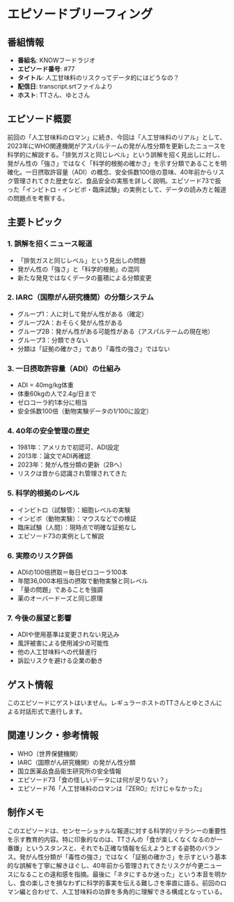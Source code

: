 # エピソードブリーフィング

## 番組情報
- **番組名**: KNOWフードラジオ
- **エピソード番号**: #77
- **タイトル**: 人工甘味料のリスクってデータ的にはどうなの？
- **配信日**: transcript.srtファイルより
- **ホスト**: TTさん、ゆとさん

## エピソード概要

前回の「人工甘味料のロマン」に続き、今回は「人工甘味料のリアル」として、2023年にWHO関連機関がアスパルテームの発がん性分類を更新したニュースを科学的に解説する。「排気ガスと同じレベル」という誤解を招く見出しに対し、発がん性の「強さ」ではなく「科学的根拠の確かさ」を示す分類であることを明確化。一日摂取許容量（ADI）の概念、安全係数100倍の意味、40年前からリスク管理されてきた歴史など、食品安全の実態を詳しく説明。エピソード73で扱った「インビトロ・インビボ・臨床試験」の実例として、データの読み方と報道の問題点を考察する。

## 主要トピック

### 1. 誤解を招くニュース報道
- 「排気ガスと同じレベル」という見出しの問題
- 発がん性の「強さ」と「科学的根拠」の混同
- 新たな発見ではなくデータの蓄積による分類変更

### 2. IARC（国際がん研究機関）の分類システム
- グループ1：人に対して発がん性がある（確定）
- グループ2A：おそらく発がん性がある
- グループ2B：発がん性がある可能性がある（アスパルテームの現在地）
- グループ3：分類できない
- 分類は「証拠の確かさ」であり「毒性の強さ」ではない

### 3. 一日摂取許容量（ADI）の仕組み
- ADI = 40mg/kg体重
- 体重60kgの人で2.4g/日まで
- ゼロコーラ約1本分に相当
- 安全係数100倍（動物実験データの1/100に設定）

### 4. 40年の安全管理の歴史
- 1981年：アメリカで初認可、ADI設定
- 2013年：論文でADI再確認
- 2023年：発がん性分類の更新（2Bへ）
- リスクは昔から認識され管理されてきた

### 5. 科学的根拠のレベル
- インビトロ（試験管）：細胞レベルの実験
- インビボ（動物実験）：マウスなどでの検証
- 臨床試験（人間）：現時点で明確な証拠なし
- エピソード73の実例として解説

### 6. 実際のリスク評価
- ADIの100倍摂取＝毎日ゼロコーラ100本
- 年間36,000本相当の摂取で動物実験と同レベル
- 「量の問題」であることを強調
- 薬のオーバードーズと同じ原理

### 7. 今後の展望と影響
- ADIや使用基準は変更されない見込み
- 風評被害による使用減少の可能性
- 他の人工甘味料への代替進行
- 訴訟リスクを避ける企業の動き

## ゲスト情報

このエピソードにゲストはいません。レギュラーホストのTTさんとゆとさんによる対話形式で進行します。

## 関連リンク・参考情報

- WHO（世界保健機関）
- IARC（国際がん研究機関）の発がん性分類
- 国立医薬品食品衛生研究所の安全情報
- エピソード73「食の怪しいデータには何が足りない？」
- エピソード76「人工甘味料のロマンは『ZERO』だけじゃなかった」

## 制作メモ

このエピソードは、センセーショナルな報道に対する科学的リテラシーの重要性を示す教育的内容。特に印象的なのは、TTさんの「食が楽しくなくなるのが一番嫌」というスタンスと、それでも正確な情報を伝えようとする姿勢のバランス。発がん性分類が「毒性の強さ」ではなく「証拠の確かさ」を示すという基本的な誤解を丁寧に解きほぐし、40年前から管理されてきたリスクが今更ニュースになることの違和感を指摘。最後に「ネタにするか迷った」という本音を明かし、食の楽しさを損なわずに科学的事実を伝える難しさを率直に語る。前回のロマン編と合わせて、人工甘味料の功罪を多角的に理解できる構成となっている。